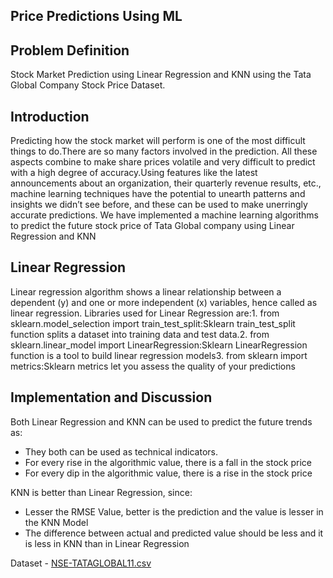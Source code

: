 ## Price Predictions Using ML 

<h2>Problem Definition</h2>
<p>Stock Market Prediction using Linear Regression and KNN using the Tata Global Company Stock Price Dataset. </p>

<h2>Introduction</h2>
<p>Predicting how the stock market will perform is one of the most difficult things to do.There are so many factors involved in the prediction. All these aspects combine to make share prices volatile and very difficult to predict with a high degree of accuracy.Using features like the latest announcements about an organization, their quarterly revenue results, etc., machine learning techniques have the potential to unearth patterns and insights we didn’t see before, and these can be used to make unerringly accurate predictions. We have implemented a machine learning algorithms to predict the future stock price of Tata Global company using Linear Regression and KNN</p>

<h2>Linear Regression</h2>
 Linear regression algorithm shows a linear relationship between a dependent (y) and one or more independent (x) variables, hence called as linear regression.  Libraries used for Linear Regression are:1. from sklearn.model_selection import train_test_split:Sklearn train_test_split function splits a dataset into training data and test data.2. from sklearn.linear_model import LinearRegression:Sklearn LinearRegression function is a tool to build linear regression models3. from sklearn import metrics:Sklearn metrics let you assess the quality of your predictions


<h2>Implementation and Discussion</h2>
Both Linear Regression and KNN can be used to predict the future trends as:
<ul>
<li>They both can be used as technical indicators. </li>
<li>For every rise in the algorithmic value, there is a fall in the stock price</li>
<li>For every dip in the algorithmic value, there is a rise in the stock price</li>
</ul>

KNN is better than Linear Regression, since:
<ul>
<li>Lesser the RMSE Value, better is the prediction and the value is lesser in the KNN Model</li>
<li>The difference between actual and predicted value should be less and it is less in KNN than in Linear Regression</li>
</ul>


Dataset - [NSE-TATAGLOBAL11.csv](https://github.com/ChintzRuparel/Price-Prediction-Using-ML/files/9728063/NSE-TATAGLOBAL11.csv)
